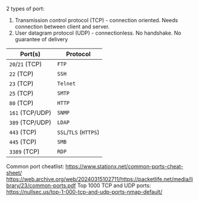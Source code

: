 2 types of port:
1. Transmission control protocol (TCP) - connection oriented. Needs connection between client and server.
2. User datagram protocol (UDP) - connectionless. No handshake. No guarantee of delivery

| Port(s)         | Protocol              |
| --------------- | --------------------- |
| `20`/`21` (TCP) | `FTP`                 |
| `22` (TCP)      | `SSH`                 |
| `23` (TCP)      | `Telnet`              |
| `25` (TCP)      | `SMTP`                |
| `80` (TCP)      | `HTTP`                |
| `161` (TCP/UDP) | `SNMP`                |
| `389` (TCP/UDP) | `LDAP`                |
| `443` (TCP)     | `SSL`/`TLS` (`HTTPS`) |
| `445` (TCP)     | `SMB`                 |
| `3389` (TCP)    | `RDP`                 |
Common port cheatlist: 
https://www.stationx.net/common-ports-cheat-sheet/
https://web.archive.org/web/20240315102711/https://packetlife.net/media/library/23/common-ports.pdf
Top 1000 TCP and UDP ports: https://nullsec.us/top-1-000-tcp-and-udp-ports-nmap-default/